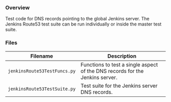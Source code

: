 ### Overview

Test code for DNS records pointing to the global Jenkins server.  The Jenkins Route53 test suite can be run individually 
or inside the master test suite.

### Files

| Filename                      | Description                                                                                  |
|-------------------------------|----------------------------------------------------------------------------------------------|
| `jenkinsRoute53TestFuncs.py`  | Functions to test a single aspect of the DNS records for the Jenkins server.                 |
| `jenkinsRoute53TestSuite.py`  | Test suite for the Jenkins server DNS records.                                               |